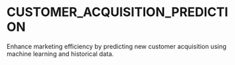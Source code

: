 # CUSTOMER_ACQUISITION_PREDICTION
Enhance marketing efficiency by predicting new customer acquisition using machine learning and historical data.
